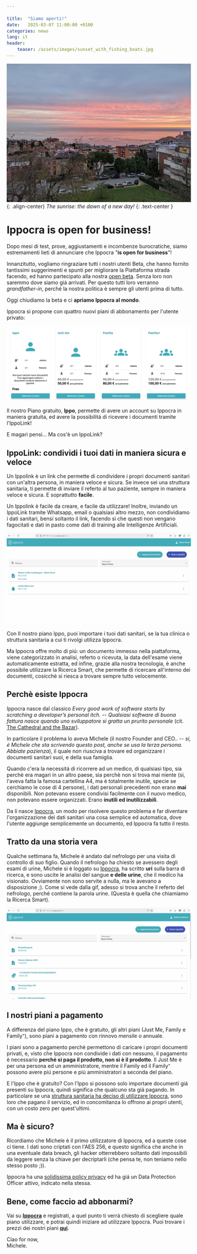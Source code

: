 ```yaml
---

title:  "Siamo aperti!"
date:   2025-03-07 11:00:00 +0100
categories: news
lang: it
header:
    teaser: /assets/images/sunset_with_fishing_boats.jpg
---
```


![image-center](/assets/images/sunrise_with_fishing_boats.jpg){: .align-center}
*The sunrise: the dawn of a new day!*
{: .text-center }

# Ippocra is open for business!

Dopo mesi di test, prove, aggiustamenti e incombenze burocratiche, siamo estremamenti lieti 
di annunciare che Ippocra "<strong>is open for business</strong>"!

Innanzitutto, vogliamo ringraziare tutti i nostri utenti Beta, che hanno fornito tantissimi
suggerimenti e spunti per migliorare la Piattaforma strada facendo, ed hanno partecipato 
alla nostra [open beta](/private-beta). Senza loro non saremmo dove siamo giá arrivati. Per 
questo tutti loro verranno *grandfather-in*, perché la nostra politica è sempre gli utenti prima di tutto. 

Oggi chiudiamo la beta e ci **apriamo Ippocra al mondo**.

Ippocra si propone con quattro nuovi piani di abbonamento per l'utente privato:

![image-center](/assets/images/plans_it.png)

Il nostro Piano gratuito, <strong>Ippo</strong>, permette di avere un account su Ippocra 
in maniera gratuita, ed avere la possibilitá di ricevere i documenti tramite l'IppoLink!

E magari pensi... Ma cos'è un IppoLink?

## IppoLink: condividi i tuoi dati in maniera sicura e veloce

Un Ippolink è un link che permette di condividere i propri documenti sanitari con un'altra 
persona, in maniera veloce e sicura. Se invece sei una struttura sanitaria, ti permette di 
inviare il referto al tuo paziente, sempre in maniera veloce e sicura. E soprattutto **facile**.

Un Ippolink è facile da creare, e facile da utilizzare! Inoltre, inviando un IppoLink tramite
Whatsapp, email o qualsiasi altro mezzo, non condividiamo i dati sanitari, bensí soltanto il 
link, facendo sì che questi non vengano fagocitati e dati in pasto come dati di training
alle Intelligenze Artificiali.

![image-center](/assets/images/ippolink_creation_it.gif)

Con Il nostro piano Ippo, puoi importare i tuoi dati sanitari, se la tua clinica o struttura sanitaria
a cui ti rivolgi utilizza Ippocra.

Ma Ippocra offre molto di piú: un documento immesso nella piattaforma, viene categorizzato in analisi, referto o ricevuta, la data dell'esame viene automaticamente estratta, ed infine, grazie alla nostra tecnologia, è anche possibile utilizzare la Ricerca Smart, che permette di ricercare all'interno dei documenti, cosicchè si riesca 
a trovare sempre tutto velocemente.

## Perchè esiste Ippocra

Ippocra nasce dal classico *Every good work of software starts by scratching a developer’s personal itch.* -- *Qualsiasi 
software di buona fattura nasce quando uno sviluppatore si gratta un prurito personale* (cit. [The Cathedral and the Bazar](https://en.wikipedia.org/wiki/The_Cathedral_and_the_Bazaar)). 

In particolare il problema lo aveva Michele (il nostro Founder and CEO.. -- *si, é Michele che sta scrivendo questo 
post, anche se usa la terza persona. Abbiate pazienza*), il quale non riusciva a trovare ed organizzare i documenti sanitari suoi, e della sua famiglia.

Quando c'era la necessitá di ricorrere ad un medico, di qualsiasi tipo, sia perchè era magari in un altro paese, sia perchè
non si trova mai niente (si, l'aveva fatta la famosa cartellina A4, ma è totalmente inutile, specie se cerchiamo le cose di 4 persone), i dati personali precedenti non erano **mai** disponibili. Non potevano essere condivisi facilmente 
con il nuovo medico, non potevano essere organizzati. Erano **inutili ed inutilizzabili**.

Da lí nasce [Ippocra](https://ippocra.com), un modo per risolvere questo problema e far diventare 
l'organizzazione dei dati sanitari una cosa semplice ed automatica, dove l'utente aggiunge semplicemente 
un documento, ed Ippocra fa tutto il resto.

## Tratto da una storia vera

Qualche settimana fa, Michele è andato dal nefrologo per una visita di controllo di suo figlio. Quando il nefrologo
ha chiesto se avessero degli esami di urine, Michele si è loggato su [Ippocra](https://app.ippocra.com/), ha scritto **uri** sulla barra di ricerca, e sono uscite le analisi del sangue **e delle urine**, che 
il medico ha visionato. Ovviamente non sono servite a nulla, ma le avevano a disposizione ;). Come si vede 
dalla gif, adesso si trova anche il referto del nefrologo, perché contiene la parola urine. (Questa è quella che chiamiamo la Ricerca Smart).

![image-center](/assets/images/search_uri_it.gif)


## I nostri piani a pagamento

A differenza del piano Ippo, che è gratuito, gli altri piani (Just Me, Family e Family⁺), sono piani a pagamento con rinnovo mensile o annuale.

I piani sono a pagamento perchè permettono di caricare i propri documenti privati, e, visto che Ippocra non condivide 
i dati con nessuno, il pagamento è necessario **perchè si paga il prodotto, non si è il prodotto**. Il Just Me è per una persona ed un amministratore, mentre il Family ed il Family⁺ possono avere piú persone e piú amministratori a seconda 
del piano.

E l'Ippo che è gratuito? Con l'Ippo si possono solo importare documenti giá presenti su Ippocra, quindi significa che 
qualcuno sta giá pagando. In particolare se una [struttura sanitaria ha deciso di utilizzare Ippocra](/business), 
sono loro che pagano il servizio, ed in concomitanza lo offrono ai propri utenti, con un costo zero per quest'ultimi.

## Ma è sicuro?

Ricordiamo che Michele è il primo utilizzatore di Ippocra, ed a queste cose ci tiene. 
I dati sono criptati con l'AES 256, e questo significa che anche in una eventuale data breach, gli hacker
otterrebbero soltanto dati impossibili da leggere senza la chiave per decriptarli (che pensa te, non teniamo
nello stesso posto ;)). 

Ippocra ha una [solidissima policy privacy](/legal/policy/) ed ha giá un Data Protection Officer attivo, indicato 
nella stessa.

## Bene, come faccio ad abbonarmi?

Vai su **[Ippocra](https://app.ippocra.com)** e registrati, a quel punto ti verrá chiesto di scegliere 
quale piano utilizzare, e potrai quindi iniziare ad utilizzare Ippocra. Puoi trovare i prezzi dei nostri 
piani **[qui](/pricing)**.

Ciao for now, <br/>
Michele.






